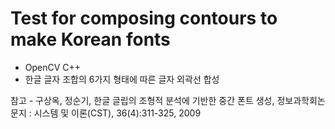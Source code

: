 # Test for composing contours to make Korean fonts

- OpenCV C++
- 한글 글자 조합의 6가지 형태에 따른 글자 외곽선 합성

참고 - 구상옥, 정순기, 한글 글립의 조형적 분석에 기반한 중간 폰트 생성, 정보과학회논문지 : 시스템 및 이론(CST), 36(4):311-325, 2009
